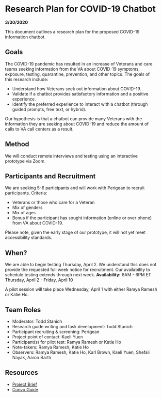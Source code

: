 # Research Plan for COVID-19 Chatbot
**3/30/2020**

This document outlines a research plan for the proposed COVID-19 information chatbot.
## Goals
The COVID-19 pandemic has resulted in an increase of Veterans and care teams seeking information from the VA about COVID-19 symptoms, exposure, testing, quarantine, prevention, and other topics. The goals of this research include:
- Understand how Veterans seek out information about COVID-19.
- Validate if a chatbot provides satisfactory information and a positive experience.
- Identify the preferred experience to interact with a chatbot (through guided prompts, free text, or hybrid).

Our hypothesis is that a chatbot can provide many Veterans with the information they are seeking about COVID-19 and reduce the amount of calls to VA call centers as a result.

## Method
We will conduct remote interviews and testing using an interactive prototype via Zoom.

## Participants and Recruitment
We are seeking 5-6 participants and will work with Perigean to recruit participants.
Criteria:
- Veterans or those who care for a Veteran
- Mix of genders
- Mix of ages
- Bonus if the participant has sought information (online or over phone) from VA about COVID-19.

Please note, given the early stage of our prototype, it will not yet meet accessibility standards.

## When? 	
We are able to begin testing Thursday, April 2. We understand this does not provide the requested full week notice for recruitment. Our availability to schedule testing extends through next week.
**Availability:** 8AM - 6PM ET Thursday, April 2 - Friday, April 10

A pilot session will take place Wednesday, April 1 with either Ramya Ramesh or Katie Ho.

## Team Roles
- Moderator: Todd Stanich
- Research guide writing and task development: Todd Stanich
- Participant recruiting & screening: Perigean
- Project point of contact: Kaeli Yuen
- Participant(s) for pilot test: Ramya Ramesh or Katie Ho
- Note-takers: Ramya Ramesh, Katie Ho
- Observers: Ramya Ramesh, Katie Ho, Karl Brown, Kaeli Yuen, Shefali Nayak, Aaron Barth

## Resources
- [Project Brief](https://github.com/department-of-veterans-affairs/va.gov-team/blob/master/products/health-care/coronavirus-chatbot/product-brief.md)
- [Convo Guide](https://github.com/department-of-veterans-affairs/va.gov-team/blob/master/products/health-care/coronavirus-chatbot/research/covid-19-chatbot-conversation-guide.md)
